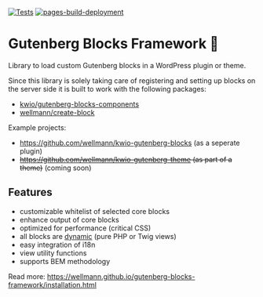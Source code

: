 [![Tests](https://github.com/wellmann/gutenberg-blocks-framework/actions/workflows/tests.yml/badge.svg?branch=master)](https://github.com/wellmann/gutenberg-blocks-framework/actions/workflows/tests.yml)
[![pages-build-deployment](https://github.com/wellmann/gutenberg-blocks-framework/actions/workflows/pages/pages-build-deployment/badge.svg?branch=master)](https://github.com/wellmann/gutenberg-blocks-framework/actions/workflows/pages/pages-build-deployment)

# Gutenberg Blocks Framework 🧱

Library to load custom Gutenberg blocks in a WordPress plugin or theme.

Since this library is solely taking care of registering and setting up blocks on the server side it is built to work with the following packages:   

* [kwio/gutenberg-blocks-components](https://github.com/wellmann/gutenberg-blocks-components)
* [wellmann/create-block](https://github.com/wellmann/create-block)

Example projects:
 * https://github.com/wellmann/kwio-gutenberg-blocks (as a seperate plugin)
 * ~~https://github.com/wellmann/kwio-gutenberg-theme (as part of a theme)~~ (coming soon)

## Features

* customizable whitelist of selected core blocks
* enhance output of core blocks
* optimized for performance (critical CSS)
* all blocks are [dynamic](https://developer.wordpress.org/block-editor/how-to-guides/block-tutorial/creating-dynamic-blocks/) (pure PHP or Twig views)
* easy integration of i18n
* view utility functions
* supports BEM methodology

Read more: https://wellmann.github.io/gutenberg-blocks-framework/installation.html